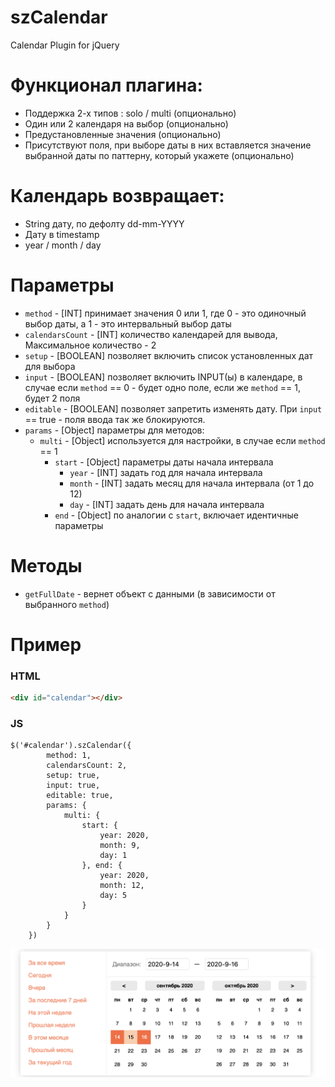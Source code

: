 # szCalendar
Calendar Plugin for jQuery

# Функционал плагина:
- Поддержка 2-х типов : solo / multi (опционально)
- Один или 2 календаря на выбор (опционально)
- Предустановленные значения (опционально)
- Присутствуют поля, при выборе даты в них вставляется значение выбранной даты по паттерну, который укажете (опционально)

# Календарь возвращает:
- String дату, по дефолту dd-mm-YYYY
- Дату в timestamp
- year / month / day

# Параметры
* `method` - [INT] принимает значения 0 или 1, где 0 - это одиночный выбор даты, а 1 - это интервальный выбор даты
* `calendarsCount` - [INT] количество календарей для вывода, Максимальное количество - 2
* `setup` - [BOOLEAN] позволяет включить список установленных дат для выбора
* `input` - [BOOLEAN] позволяет включить INPUT(ы) в календаре, в случае если `method` == 0 - будет одно поле, если же `method` == 1, будет 2 поля
* `editable` - [BOOLEAN] позволяет запретить изменять дату. При `input` == true - поля ввода так же блокируются.
* `params` - [Object] параметры для методов:
  * `multi` - [Object] используется для настройки, в случае если `method` == 1
    * `start` - [Object] параметры даты начала интервала
      * `year` - [INT] задать год для начала интервала
      * `month` - [INT] задать месяц для начала интервала (от 1 до 12)
      * `day` - [INT] задать день для начала интервала
    * `end` - [Object] по аналогии с `start`, включает идентичные параметры
    
    
# Методы
* `getFullDate` - вернет объект с данными (в зависимости от выбранного `method`)

# Пример
### HTML
```HTML
<div id="calendar"></div>
```

### JS
```JS
$('#calendar').szCalendar({
        method: 1,
        calendarsCount: 2,
        setup: true,
        input: true,
        editable: true,
        params: {
            multi: {
                start: {
                    year: 2020,
                    month: 9,
                    day: 1
                }, end: {
                    year: 2020,
                    month: 12,
                    day: 5
                }
            }
        }
    })
```
![example calendar](https://github.com/mrs4z/szCalendar/blob/master/readme/Calendar.png)


